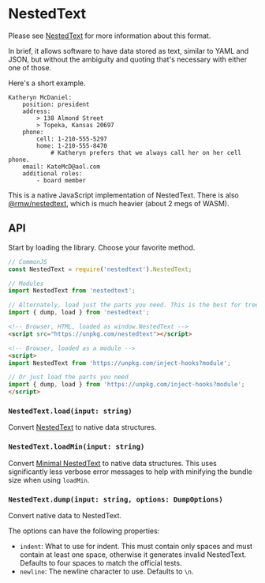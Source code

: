 # NestedText

Please see [NestedText] for more information about this format.

In brief, it allows software to have data stored as text, similar to YAML and JSON, but without the ambiguity and quoting that's necessary with either one of those.

Here's a short example.

```
Katheryn McDaniel:
    position: president
    address:
        > 138 Almond Street
        > Topeka, Kansas 20697
    phone:
        cell: 1-210-555-5297
        home: 1-210-555-8470
            # Katheryn prefers that we always call her on her cell phone.
    email: KateMcD@aol.com
    additional roles:
        - board member
```

This is a native JavaScript implementation of NestedText. There is also [@rmw/nestedtext](https://www.npmjs.com/package/@rmw/nestedtext), which is much heavier (about 2 megs of WASM).


## API

Start by loading the library. Choose your favorite method.

```js
// CommonJS
const NestedText = require('nestedtext').NestedText;
```

```js
// Modules
import NestedText from 'nestedtext';

// Alternately, load just the parts you need. This is the best for tree-shaking.
import { dump, load } from 'nestedtext';
```

```html
<!-- Browser, HTML, loaded as window.NestedText -->
<script src="https://unpkg.com/nestedtext"></script>
```

```html
<!-- Browser, loaded as a module -->
<script>
import NestedText from 'https://unpkg.com/inject-hooks?module';

// Or just load the parts you need
import { dump, load } from 'https://unpkg.com/inject-hooks?module';
</script>
```


### `NestedText.load(input: string)`

Convert [NestedText] to native data structures.

### `NestedText.loadMin(input: string)`

Convert [Minimal NestedText](https://nestedtext.org/en/stable/minimal-nestedtext.html) to native data structures. This uses significantly less verbose error messages to help with minifying the bundle size when using `loadMin`.

### `NestedText.dump(input: string, options: DumpOptions)`

Convert native data to NestedText.

The options can have the following properties:

* `indent`: What to use for indent. This must contain only spaces and must contain at least one space, otherwise it generates invalid NestedText. Defaults to four spaces to match the official tests.
* `newline`: The newline character to use. Defaults to `\n`.


[NestedText]: https://nestedtext.org/
